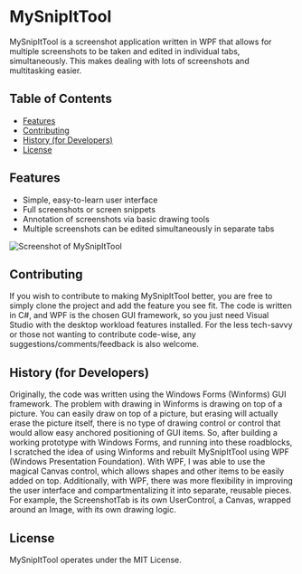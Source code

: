 # MySnipItTool
MySnipItTool is a screenshot application written in WPF that allows for multiple screenshots to be taken and edited in individual tabs, simultaneously.
This makes dealing with lots of screenshots and multitasking easier.

## Table of Contents

- [Features](#features)
- [Contributing](#contributing)
- [History (for Developers)](#history)
- [License](#license)

## Features

- Simple, easy-to-learn user interface
- Full screenshots or screen snippets
- Annotation of screenshots via basic drawing tools
- Multiple screenshots can be edited simultaneously in separate tabs

![Screenshot of MySnipItTool](Screenshot.jpeg "Screenshot of MySnipItTool")

## Contributing
If you wish to contribute to making MySnipItTool better, you are free to simply clone the project and add the feature you see fit. The code is written in C#, and WPF is the chosen GUI framework, so you just need Visual Studio with the desktop workload features installed. For the less tech-savvy or those not wanting to contribute code-wise, any suggestions/comments/feedback is also welcome.


## History (for Developers)
Originally, the code was written using the Windows Forms (Winforms) GUI framework. The problem with drawing in Winforms is drawing on top of a picture. You can easily draw on top of a picture, but erasing will actually erase the picture itself, there is no type of drawing control or control that would allow easy anchored positioning of GUI items. So, after building a working prototype with Windows Forms, and running into these roadblocks, I scratched the idea of using Winforms and
rebuilt MySnipItTool using WPF (Windows Presentation Foundation). With WPF, I was able to use the magical Canvas control, which allows shapes and other items to be easily added on top. Additionally, with WPF, there was more flexibility in improving the user interface and compartmentalizing it into separate, reusable pieces. For example, the ScreenshotTab is its own UserControl, a Canvas, wrapped around an Image, with its own drawing logic.

## License
MySnipItTool operates under the MIT License.



